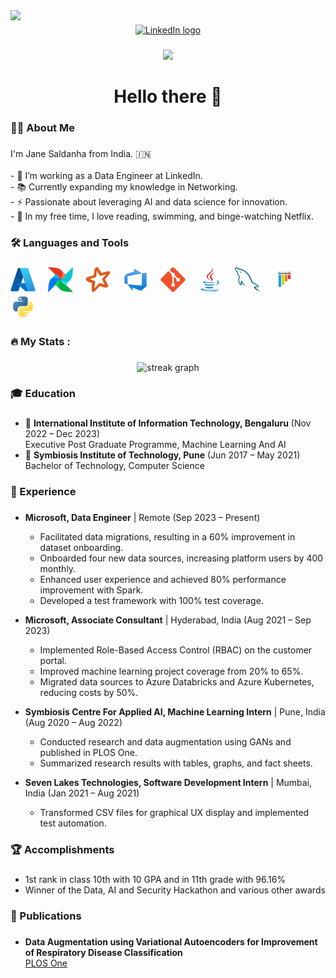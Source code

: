 <div align="center">
  <img align="right" src="https://cdnb.artstation.com/p/assets/images/images/024/858/699/original/pixel-jeff-divoom.gif?1583771904" width="1000"/>
</div>

###

<div align="center">
  <a href="https://www.linkedin.com/in/jane-saldanha/" target="blank">
    <img src="https://img.shields.io/static/v1?message=LinkedIn&logo=linkedin&label=&color=0077B5&logoColor=white&labelColor=&style=for-the-badge" height="25" alt="LinkedIn logo" />
  </a>
</div>

###

<div align="center">
  <img src="https://visitor-badge.laobi.icu/badge?page_id=jazz4299.jazz4299" />
</div>

###

<h1 align="center">Hello there 👋</h1>

###

<h3 align="left">👩‍💻 About Me</h3>

###

<p align="left">
  I'm Jane Saldanha from India. 🇮🇳<br><br>
  - 🔭 I’m working as a Data Engineer at LinkedIn.<br>
  - 📚 Currently expanding my knowledge in Networking.<br>
  - ⚡ Passionate about leveraging AI and data science for innovation.<br>
  - 🌟 In my free time, I love reading, swimming, and binge-watching Netflix.
</p>

###

<h3 align="left">🛠 Languages and Tools</h3>

###

<div align="left">
  <img src="https://github.com/devicons/devicon/blob/v2.16.0/icons/azure/azure-original.svg" height="40" alt="Azure logo" />
  <img width="12" />
  <img src="https://github.com/devicons/devicon/blob/v2.16.0/icons/apacheairflow/apacheairflow-original.svg" height="40" alt="Apache Airflow logo" />
  <img width="12" />
  <img src="https://github.com/devicons/devicon/blob/v2.16.0/icons/apachespark/apachespark-original.svg" height="40" alt="Apache Spark logo" />
  <img width="12" />
  <img src="https://github.com/devicons/devicon/blob/v2.16.0/icons/azuredevops/azuredevops-original.svg" height="40" alt="Azure DevOps logo" />
  <img width="12" />
  <img src="https://github.com/devicons/devicon/blob/v2.16.0/icons/git/git-original.svg" height="40" alt="Git logo" />
  <img width="12" />
  <img src="https://github.com/devicons/devicon/blob/v2.16.0/icons/java/java-original.svg" height="40" alt="Java logo" />
  <img width="12" />
  <img src="https://github.com/devicons/devicon/blob/v2.16.0/icons/mysql/mysql-original.svg" height="40" alt="MySQL logo" />
  <img width="12" />
  <img src="https://github.com/devicons/devicon/blob/v2.16.0/icons/pytest/pytest-original.svg" height="40" alt="Pytest logo" />
  <img width="12" />
  <img src="https://github.com/devicons/devicon/blob/v2.16.0/icons/python/python-original.svg" height="40" alt="Python logo" />
</div>

###

<h3 align="left">🔥 My Stats :</h3>

###

<div align="center">
  <img src="https://streak-stats.demolab.com?user=jazz4299&locale=en&mode=daily&theme=dark&hide_border=false&border_radius=5&order=3" height="220" alt="streak graph" />
</div>

###

<h3 align="left">🎓 Education</h3>

###

- 📖 **International Institute of Information Technology, Bengaluru** (Nov 2022 – Dec 2023)<br>
  Executive Post Graduate Programme, Machine Learning And AI
- 📖 **Symbiosis Institute of Technology, Pune** (Jun 2017 – May 2021)<br>
  Bachelor of Technology, Computer Science

###

<h3 align="left">💼 Experience</h3>

###

- **Microsoft, Data Engineer** | Remote (Sep 2023 – Present)
  - Facilitated data migrations, resulting in a 60% improvement in dataset onboarding.
  - Onboarded four new data sources, increasing platform users by 400 monthly.
  - Enhanced user experience and achieved 80% performance improvement with Spark.
  - Developed a test framework with 100% test coverage.

- **Microsoft, Associate Consultant** | Hyderabad, India (Aug 2021 – Sep 2023)
  - Implemented Role-Based Access Control (RBAC) on the customer portal.
  - Improved machine learning project coverage from 20% to 65%.
  - Migrated data sources to Azure Databricks and Azure Kubernetes, reducing costs by 50%.

- **Symbiosis Centre For Applied AI, Machine Learning Intern** | Pune, India (Aug 2020 – Aug 2022)
  - Conducted research and data augmentation using GANs and published in PLOS One.
  - Summarized research results with tables, graphs, and fact sheets.

- **Seven Lakes Technologies, Software Development Intern** | Mumbai, India (Jan 2021 – Aug 2021)
  - Transformed CSV files for graphical UX display and implemented test automation.

###

<h3 align="left">🏆 Accomplishments</h3>

###

- 1st rank in class 10th with 10 GPA and in 11th grade with 96.16%
- Winner of the Data, AI and Security Hackathon and various other awards

###

<h3 align="left">📄 Publications</h3>

###

- **Data Augmentation using Variational Autoencoders for Improvement of Respiratory Disease Classification**<br>
  [PLOS One](https://doi.org/10.1371/journal.pone.0266467)
